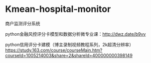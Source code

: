 # Kmean-hospital-monitor
商户监测评分系统

python金融风控评分卡模型和数据分析微专业课：http://dwz.date/b9vv

python信用评分卡建模（博主录制视频教程系列，2k超清分辨率）
https://study.163.com/course/courseMain.htm?courseId=1005214003&share=2&shareId=400000000398149
